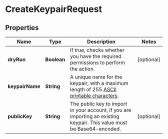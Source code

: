 

# CreateKeypairRequest


## Properties

| Name | Type | Description | Notes |
|------------ | ------------- | ------------- | -------------|
|**dryRun** | **Boolean** | If true, checks whether you have the required permissions to perform the action. |  [optional] |
|**keypairName** | **String** | A unique name for the keypair, with a maximum length of 255 [ASCII printable characters](https://en.wikipedia.org/wiki/ASCII#Printable_characters). |  |
|**publicKey** | **String** | The public key to import in your account, if you are importing an existing keypair. This value must be Base64-encoded. |  [optional] |




